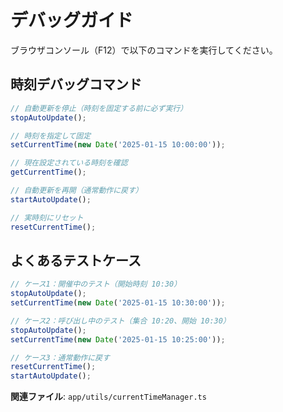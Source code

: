# デバッグガイド

ブラウザコンソール（F12）で以下のコマンドを実行してください。

## 時刻デバッグコマンド

```javascript
// 自動更新を停止（時刻を固定する前に必ず実行）
stopAutoUpdate();

// 時刻を指定して固定
setCurrentTime(new Date('2025-01-15 10:00:00'));

// 現在設定されている時刻を確認
getCurrentTime();

// 自動更新を再開（通常動作に戻す）
startAutoUpdate();

// 実時刻にリセット
resetCurrentTime();
```

## よくあるテストケース

```javascript
// ケース1：開催中のテスト（開始時刻 10:30）
stopAutoUpdate();
setCurrentTime(new Date('2025-01-15 10:30:00'));

// ケース2：呼び出し中のテスト（集合 10:20、開始 10:30）
stopAutoUpdate();
setCurrentTime(new Date('2025-01-15 10:25:00'));

// ケース3：通常動作に戻す
resetCurrentTime();
startAutoUpdate();
```

**関連ファイル**: `app/utils/currentTimeManager.ts`